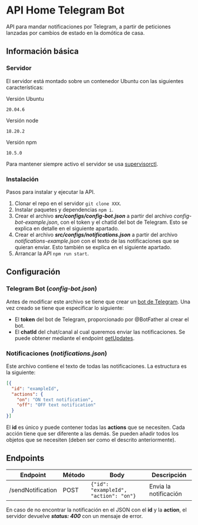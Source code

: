# API Home Telegram Bot
API para mandar notificaciones por Telegram, a partir de peticiones lanzadas por cambios de estado en la domótica de casa.

## Información básica
### Servidor
El servidor está montado sobre un contenedor Ubuntu con las siguientes características:

Versión Ubuntu
```
20.04.6
```
Versión node
```
18.20.2
```
Versión npm
```
10.5.0
```
Para mantener siempre activo el servidor se usa [supervisorctl](http://supervisord.org/running.html).

### Instalación
Pasos para instalar y ejecutar la API.
1. Clonar el repo en el servidor `git clone XXX`.
2. Instalar paquetes y dependencias `npm i`.
3. Crear el archivo ***src/configs/config-bot.json*** a partir del archivo *config-bot-example.json*, con el token y el chatId del bot de Telegram. Esto se explica en detalle en el siguiente apartado.
4. Crear el archivo ***src/configs/notifications.json*** a partir del archivo *notifications-example.json* con el texto de las notificaciones que se quieran enviar. Esto también se explica en el siguiente apartado.
5. Arrancar la API `npm run start`.

## Configuración
### Telegram Bot (*config-bot.json*)
Antes de modificar este archivo se tiene que crear un [bot de Telegram](https://core.telegram.org/bots/tutorial). Una vez creado se tiene que especificar lo siguiente:
- El **token** del bot de Telegram, proporcionado por @BotFather al crear el bot.
- El **chatId** del chat/canal al cual queremos enviar las notificaciones. Se puede obtener mediante el endpoint [getUpdates](https://stackoverflow.com/questions/31078710/how-to-obtain-telegram-chat-id-for-a-specific-user).

### Notificaciones (*notifications.json*)
Este archivo contiene el texto de todas las notificaciones. La estructura es la siguiente:
```json
[{
  "id": "exampleId",
  "actions": {
    "on": "ON text notification",
    "off": "OFF text notification"
  }
}]
```
El **id** es único y puede contener todas las **actions** que se necesiten. Cada acción tiene que ser diferente a las demás. Se pueden añadir todos los objetos que se necesiten (deben ser como el descrito anteriormente).

## Endpoints
| Endpoint | Método | Body | Descripción |
|-----|---|---|---|
| /sendNotification | POST | `{"id": "exampleId", "action": "on"}` | Envia la notificación |

En caso de no encontrar la notificación en el JSON con el **id** y la **action**, el servidor devuelve ***status: 400*** con un mensaje de error.

